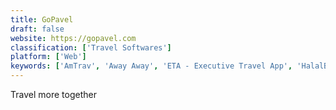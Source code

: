 ```yaml
---
title: GoPavel
draft: false 
website: https://gopavel.com
classification: ['Travel Softwares']
platform: ['Web']
keywords: ['AmTrav', 'Away Away', 'ETA - Executive Travel App', 'HalalBooking', 'Map2Next', 'Monetal', 'Monumap', 'Passenger', 'Roadtrippers', 'Roots Travel App', 'Time Map by Mapbox', 'TravelPerk', 'Travelstop', 'Trip38', 'TripHobo', 'Tripomatic', 'Venture Cost', 'Wander', 'Wunderlust']
---
```

Travel more together